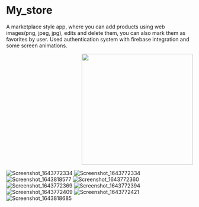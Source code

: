 # My_store

A marketplace style app, where you can add products using web images(png, jpeg, jpg), edits and delete them, you can also mark them as favorites by user. 
Used authentication system with firebase integration and some screen animations.

<div align="right">
<img src="https://user-images.githubusercontent.com/96183053/152191247-ab3379eb-7b97-49b0-be42-4fd5d8268bb8.png" width="300px" />
</div>

![Screenshot_1643772334](https://user-images.githubusercontent.com/96183053/152191247-ab3379eb-7b97-49b0-be42-4fd5d8268bb8.png)
![Screenshot_1643772334](https://user-images.githubusercontent.com/96183053/152191268-6f81ff20-a554-43eb-bf80-0032b32056ea.png)
![Screenshot_1643818577](https://user-images.githubusercontent.com/96183053/152193003-73ef6204-1341-43ea-9ecc-7ba486da2846.png)
![Screenshot_1643772360](https://user-images.githubusercontent.com/96183053/152193029-6ef3c71e-fccf-4816-8bf4-e60f9c974c5e.png)
![Screenshot_1643772369](https://user-images.githubusercontent.com/96183053/152193062-a47af236-314c-47c3-b02b-2ad5bc8f8d06.png)
![Screenshot_1643772394](https://user-images.githubusercontent.com/96183053/152193089-47604da9-db0c-4ee4-a895-201bbdd5fe3c.png)
![Screenshot_1643772409](https://user-images.githubusercontent.com/96183053/152193138-516b59c6-3597-4cc4-8c4b-8d7b3caa05f7.png)
![Screenshot_1643772421](https://user-images.githubusercontent.com/96183053/152193178-3f06102d-5b2b-4c16-88d1-150e742a40dc.png)
![Screenshot_1643818685](https://user-images.githubusercontent.com/96183053/152193338-709cd973-0840-4e30-9879-e59a19400971.png)
